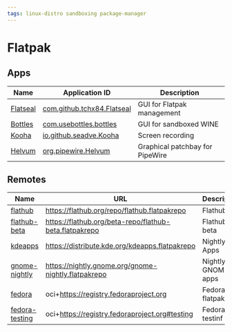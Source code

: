 ```yaml
---
tags: linux-distro sandboxing package-manager 
---
```

# Flatpak
## Apps
| Name | Application ID | Description |
| --- | --- | --- |
[Flatseal](https://github.com/tchx84/Flatseal) | [com.github.tchx84.Flatseal](https://flathub.org/apps/details/com.github.tchx84.Flatseal) | GUI for Flatpak management |
[Bottles](https://github.com/bottlesdevs/Bottles) | [com.usebottles.bottles](https://flathub.org/apps/details/com.usebottles.bottles) | GUI for sandboxed WINE |
[Kooha](https://github.com/SeaDve/Kooha) | [io.github.seadve.Kooha](https://flathub.org/apps/details/io.github.seadve.Kooha) | Screen recording |
[Helvum](https://flathub.org/apps/details/org.pipewire.Helvum) | [org.pipewire.Helvum](https://flathub.org/apps/details/org.pipewire.Helvum) | Graphical patchbay for PipeWire

## Remotes
| Name | URL | Description |
| --- | --- | --- |
| [flathub](https://flathub.org/) | https://flathub.org/repo/flathub.flatpakrepo | Flathub
| [flathub-beta](https://discourse.flathub.org/t/how-to-use-flathub-beta/2111) | https://flathub.org/beta-repo/flathub-beta.flatpakrepo | Flathub beta
| [kdeapps](https://userbase.kde.org/Tutorials/Flatpak) | https://distribute.kde.org/kdeapps.flatpakrepo | Nightly KDE Apps |
| [gnome-nightly](https://wiki.gnome.org/Apps/Nightly) | https://nightly.gnome.org/gnome-nightly.flatpakrepo | Nightly GNOME apps |
| [fedora](https://developer.fedoraproject.org/deployment/flatpak/flatpak-usage.html) | oci+https://registry.fedoraproject.org | Fedora flatpaks |
| [fedora-testing](https://docs.fedoraproject.org/en-US/flatpak/tutorial/) | oci+https://registry.fedoraproject.org#testing | Fedora testinf